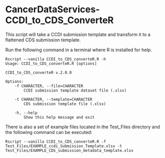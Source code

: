 # CancerDataServices-CCDI_to_CDS_ConverteR
This script will take a CCDI submission template and transform it to a flattened CDS submission template.

Run the following command in a terminal where R is installed for help.
```
Rscript --vanilla CCDI_to_CDS_converteR.R -h
Usage: CCDI_to_CDS_converteR.R [options]

CCDI_to_CDS_converteR v.2.0.0

Options:
	-f CHARACTER, --file=CHARACTER
		CCDI submission template dataset file (.xlsx)

	-t CHARACTER, --template=CHARACTER
		CDS submission template file (.xlsx)

	-h, --help
		Show this help message and exit
```

There is also a set of example files located in the Test_Files directory and the following command can be executed:
```
Rscript --vanilla CCDI_to_CDS_converteR.R -f Test_Files/EXAMPLE_ccdi_Submission_Template.xlsx -t Test_Files/EXAMPLE_CDS_submission_metadata_template.xlsx
```
